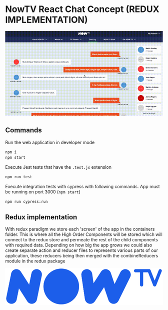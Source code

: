 # NowTV React Chat Concept (REDUX IMPLEMENTATION)

![NowTV](./clip.gif)

## Commands

Run the web application in developer mode
```bash
npm i
npm start
```
Execute Jest tests that have the `.test.js` extension
```bash
npm run test
```
Execute integration tests with cypress with following commands. App must be running on port 3000 (`npm start`)
```bash
npm run cypress:run
```

## Redux implementation
With redux paradigm we store each 'screen' of the app in the containers folder. This is where all the High Order Components will be stored which will connect to the redux store and permeate the rest of the child components with required data. Depending on how big the app grows we could also create separate action and reducer files to represents various parts of our application, these reducers being then merged with the combineReducers module in the redux package

![NowTV](./logo.png)